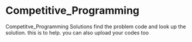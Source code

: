 # Competitive_Programming
Competitve_Programming Solutions
find the problem code and look up the solution.
this is to help. you can also upload your codes too 

